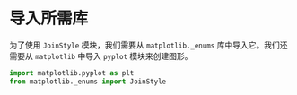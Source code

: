 # 导入所需库

为了使用 `JoinStyle` 模块，我们需要从 `matplotlib._enums` 库中导入它。我们还需要从 `matplotlib` 中导入 `pyplot` 模块来创建图形。

```python
import matplotlib.pyplot as plt
from matplotlib._enums import JoinStyle
```
